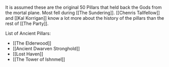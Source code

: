 It is assumed these are the original 50 Pillars that held back the Gods from the mortal plane. Most fell during [[The Sundering]]. [[Chenris Tallfellow]] and [[Kal Korrigan]] know a lot more about the history of the pillars than the rest of [[The Party]]. 

List of Ancient Pillars:
- [[The Elderwood]]
- [[Ancient Dwarven Stronghold]]
- [[Lost Haven]]
- [[The Tower of Ishnmel]]
 